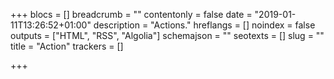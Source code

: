 +++
blocs = []
breadcrumb = ""
contentonly = false
date = "2019-01-11T13:26:52+01:00"
description = "Actions."
hreflangs = []
noindex = false
outputs = ["HTML", "RSS", "Algolia"]
schemajson = ""
seotexts = []
slug = ""
title = "Action"
trackers = []

+++
